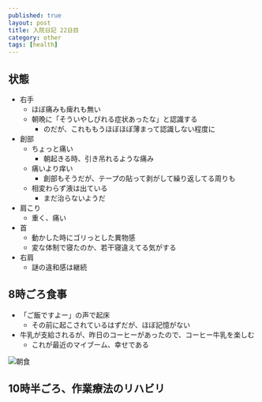 ```yaml
---
published: true
layout: post
title: 入院日記 22日目
category: other
tags: [health]
---
```


## 状態

- 右手
  - ほぼ痛みも痺れも無い
  - 朝晩に「そういやしびれる症状あったな」と認識する
    - のだが、これももうほぼほぼ薄まって認識しない程度に
- 創部
  - ちょっと痛い
    - 朝起きる時、引き吊れるような痛み
  - 痛いより痒い
    - 創部もそうだが、テープの貼って剥がして繰り返してる周りも
  - 相変わらず液は出ている
    - まだ治らないようだ
- 肩こり
  - 重く、痛い
- 首
  - 動かした時にゴリっとした異物感
  - 変な体制で寝たのか、若干寝違えてる気がする
- 右肩
  - 謎の違和感は継続

## 8時ごろ食事

- 「ご飯ですよー」の声で起床
  - その前に起こされているはずだが、ほぼ記憶がない
- 牛乳が支給されるが、昨日のコーヒーがあったので、コーヒー牛乳を楽しむ
  - これが最近のマイブーム、幸せである

![朝食](/images/other/photos/PXL_20250623_225922886.jpg)


## 10時半ごろ、作業療法のリハビリ

